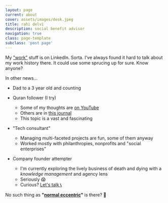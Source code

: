 ```yaml
---
layout: page
current: about
cover: assets/images/desk.jpeg
title: rahi delvi
description: social benefit advisor
navigation: true
class: page-template
subclass: 'post page'
---
```


My ["work"][1] stuff is on LinkedIn. Sorta. I've always found it hard to talk about my work history there. It could use some sprucing up for sure. Know anyone?

In other news...

- Dad to a 3 year old and counting

- Quran follower (I try)
    - Some of my thoughts are [on YouTube][2]
    - Others are in [this journal][3]
    - This topic is a vast and fascinating

- "Tech consultant"
    - Managing multi-faceted projects are fun, some of them anyway
    - Worked mostly with philanthropies, nonprofits and "social enterprises"

- Company founder attempter
    - I'm currently exploring the lively business of death and dying with a _knowledge management_ and agency lens
    - Seriously 😱
    - Curious? [Let's talk 📞][4]

No such thing as **"[normal eccentric][5]"** is there? 🤔


[1]: https://linkedin.com/in/rahidelvi
[2]: https://www.youtube.com/c/rahidelvi
[3]: https://listed.to/@rahi
[4]: https://vyte.in/rahi
[5]: https://blog.rahidelvi.ca
